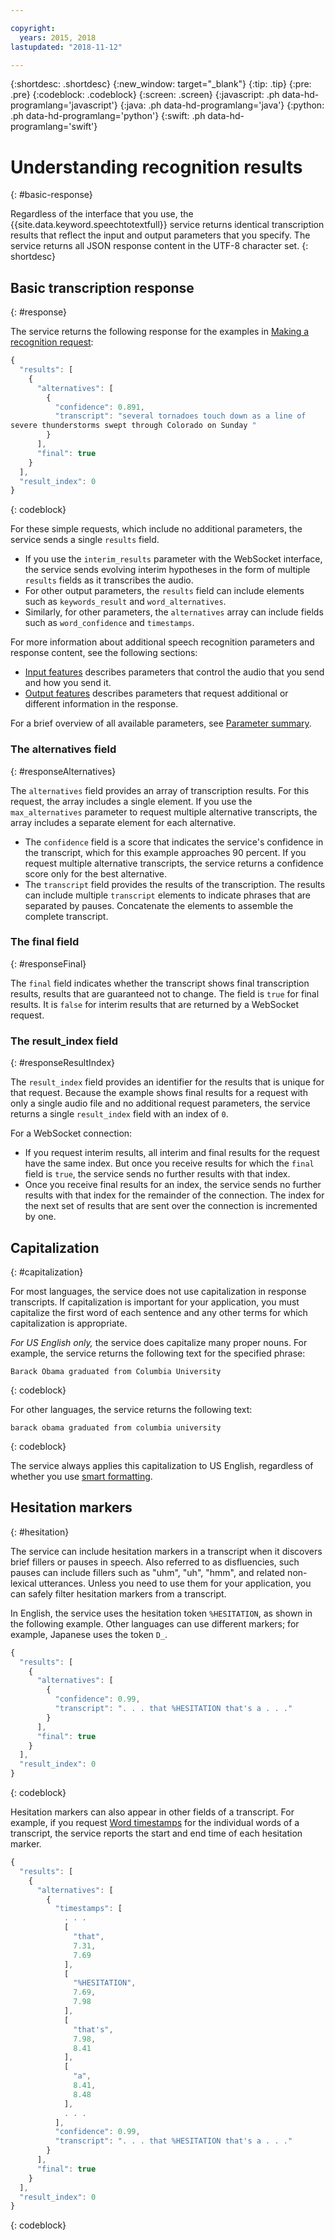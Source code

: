 ```yaml
---

copyright:
  years: 2015, 2018
lastupdated: "2018-11-12"

---
```


{:shortdesc: .shortdesc}
{:new_window: target="_blank"}
{:tip: .tip}
{:pre: .pre}
{:codeblock: .codeblock}
{:screen: .screen}
{:javascript: .ph data-hd-programlang='javascript'}
{:java: .ph data-hd-programlang='java'}
{:python: .ph data-hd-programlang='python'}
{:swift: .ph data-hd-programlang='swift'}

# Understanding recognition results
{: #basic-response}

Regardless of the interface that you use, the {{site.data.keyword.speechtotextfull}} service returns identical transcription results that reflect the input and output parameters that you specify. The service returns all JSON response content in the UTF-8 character set.
{: shortdesc}

## Basic transcription response
{: #response}

The service returns the following response for the examples in [Making a recognition request](/docs/services/speech-to-text/basic-request.html):

```javascript
{
  "results": [
    {
      "alternatives": [
        {
          "confidence": 0.891,
          "transcript": "several tornadoes touch down as a line of
severe thunderstorms swept through Colorado on Sunday "
        }
      ],
      "final": true
    }
  ],
  "result_index": 0
}
```
{: codeblock}

For these simple requests, which include no additional parameters, the service sends a single `results` field.

-   If you use the `interim_results` parameter with the WebSocket interface, the service sends evolving interim hypotheses in the form of multiple `results` fields as it transcribes the audio.
-   For other output parameters, the `results` field can include elements such as `keywords_result` and `word_alternatives`.
-   Similarly, for other parameters, the `alternatives` array can include fields such as `word_confidence` and `timestamps`.

For more information about additional speech recognition parameters and response content, see the following sections:

-   [Input features](/docs/services/speech-to-text/input.html) describes parameters that control the audio that you send and how you send it.
-   [Output features](/docs/services/speech-to-text/output.html) describes parameters that request additional or different information in the response.

For a brief overview of all available parameters, see [Parameter summary](/docs/services/speech-to-text/summary.html).

### The alternatives field
{: #responseAlternatives}

The `alternatives` field provides an array of transcription results. For this request, the array includes a single element. If you use the `max_alternatives` parameter to request multiple alternative transcripts, the array includes a separate element for each alternative.

-   The `confidence` field is a score that indicates the service's confidence in the transcript, which for this example approaches 90 percent. If you request multiple alternative transcripts, the service returns a confidence score only for the best alternative.
-   The `transcript` field provides the results of the transcription. The results can include multiple `transcript` elements to indicate phrases that are separated by pauses. Concatenate the elements to assemble the complete transcript.

### The final field
{: #responseFinal}

The `final` field indicates whether the transcript shows final transcription results, results that are guaranteed not to change. The field is `true` for final results. It is `false` for interim results that are returned by a WebSocket request.

### The result_index field
{: #responseResultIndex}

The `result_index` field provides an identifier for the results that is unique for that request. Because the example shows final results for a request with only a single audio file and no additional request parameters, the service returns a single `result_index` field with an index of `0`.

For a WebSocket connection:

-   If you request interim results, all interim and final results for the request have the same index. But once you receive results for which the `final` field is `true`, the service sends no further results with that index.
-   Once you receive final results for an index, the service sends no further results with that index for the remainder of the connection. The index for the next set of results that are sent over the connection is incremented by one.

## Capitalization
{: #capitalization}

For most languages, the service does not use capitalization in response transcripts. If capitalization is important for your application, you must capitalize the first word of each sentence and any other terms for which capitalization is appropriate.

*For US English only,* the service does capitalize many proper nouns. For example, the service returns the following text for the specified phrase:

```
Barack Obama graduated from Columbia University
```
{: codeblock}

For other languages, the service returns the following text:

```
barack obama graduated from columbia university
```
{: codeblock}

The service always applies this capitalization to US English, regardless of whether you use [smart formatting](/docs/services/speech-to-text/output.html#smart_formatting).

## Hesitation markers
{: #hesitation}

The service can include hesitation markers in a transcript when it discovers brief fillers or pauses in speech. Also referred to as disfluencies, such pauses can include fillers such as "uhm", "uh", "hmm", and related non-lexical utterances. Unless you need to use them for your application, you can safely filter hesitation markers from a transcript.

In English, the service uses the hesitation token `%HESITATION`, as shown in the following example. Other languages can use different markers; for example, Japanese uses the token `D_`.

```javascript
{
  "results": [
    {
      "alternatives": [
        {
          "confidence": 0.99,
          "transcript": ". . . that %HESITATION that's a . . ."
        }
      ],
      "final": true
    }
  ],
  "result_index": 0
}
```
{: codeblock}

Hesitation markers can also appear in other fields of a transcript. For example, if you request [Word timestamps](/docs/services/speech-to-text/output.html#word_timestamps) for the individual words of a transcript, the service reports the start and end time of each hesitation marker.

```javascript
{
  "results": [
    {
      "alternatives": [
        {
          "timestamps": [
            . . .
            [
              "that",
              7.31,
              7.69
            ],
            [
              "%HESITATION",
              7.69,
              7.98
            ],
            [
              "that's",
              7.98,
              8.41
            ],
            [
              "a",
              8.41,
              8.48
            ],
            . . .
          ],
          "confidence": 0.99,
          "transcript": ". . . that %HESITATION that's a . . ."
        }
      ],
      "final": true
    }
  ],
  "result_index": 0
}
```
{: codeblock}
